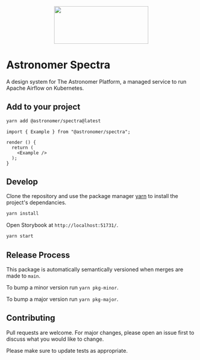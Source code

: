 <div align="center">
  <img src="https://www.astronomer.io/static/iconforLIGHTbackground.svg" width="250" height="100">
</div>

# Astronomer Spectra

A design system for The Astronomer Platform, a managed service to run Apache Airflow on Kubernetes.

## Add to your project


```bash
yarn add @astronomer/spectra@latest
```

```JSX
import { Example } from "@astronomer/spectra";

render () {
  return (
    <Example />
  );
}
```


## Develop

Clone the repository and use the package manager [yarn](https://yarnpkg.com) to install the project's dependancies.

```bash
yarn install
```

Open Storybook at `http://localhost:51731/`.

```bash
yarn start
```


## Release Process

This package is automatically semantically versioned when merges are made to `main`.

To bump a minor version run `yarn pkg-minor`.

To bump a major version run `yarn pkg-major`.


## Contributing

Pull requests are welcome. For major changes, please open an issue first to discuss what you would like to change.

Please make sure to update tests as appropriate.
